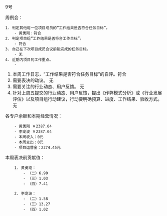 9号

周例会：

	1. 判定其他每一位项目成员的“工作结果是否符合任务目标”。
		- 黄勇刚：符合
	2. 判定项目组“工作结果是否符合工作目标”。
		- 符合
	3. 自己在下次项目成员会议前能完成的任务目标。
		- 无
	4. 近期内项目的工作重点。
		- 


1. 本周工作日志，“工作结果是否符合任务目标”的自评。符合
2. 需要表决的动议。 无
3. 需要关注的行业动态、用户反馈。 无
4. 针对上周五提交的行业动态、用户反馈，提出《作弊模式分析》或《行业发展评估》以及项目组行动建议，行动要明确预算、进度、工作结果、验收方式。 无

各专户余额和本期经营情况：

		- 黄勇刚 ￥2387.04
		- 李宠波 ￥2387.04
		- 本周收入：0元
		- 本周支出：0元
		- 项目运营金：2274.45元

本周表决前贡献值：

		1. 黄勇刚：
			- （二）6.90
			- （三）1.03
			- （四）7.41

		2. 李宠波：
			- （二）1.58
			- （三）13.27
			- （四）1.02
